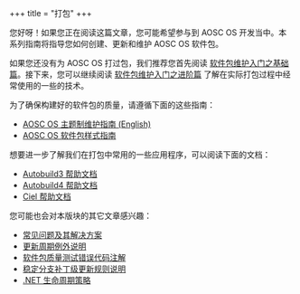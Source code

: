 +++
title = "打包"
+++

您好呀！如果您正在阅读这篇文章，您可能希望参与到 AOSC OS 开发当中。本系列指南将指导您如何创建、更新和维护 AOSC OS 软件包。

如果您还没有为 AOSC OS 打过包，我们推荐您首先阅读 [软件包维护入门之基础篇](@/developer/packaging/basics.zh.md)。接下来，您可以继续阅读 [软件包维护入门之进阶篇](@/developer/packaging/advanced-techniques.md) 了解在实际打包过程中经常使用的一些的技术。

为了确保构建好的软件包的质量，请遵循下面的这些指南：

- [AOSC OS 主题制维护指南 (English)](@/developer/packaging/topic-based-maintenance-guideline.md)
- [AOSC OS 软件包样式指南](@/developer/packaging/package-styling-manual.zh.md)

想要进一步了解我们在打包中常用的一些应用程序，可以阅读下面的文档：

- [Autobuild3 帮助文档](@/developer/packaging/autobuild3-manual.md)
- [Autobuild4 帮助文档](@/developer/packaging/autobuild4/_index.zh.md)
- [Ciel 帮助文档](@/developer/packaging/ciel-manual.md)

您可能也会对本版块的其它文章感兴趣：

- [常见问题及其解决方案](@/developer/packaging/quirks.zh.md)
- [更新周期例外说明](@/developer/packaging/cycle-exceptions.md)
- [软件包质量测试错误代码注解](@/developer/packaging/qa-issue-codes.zh.md)
- [稳定分支补丁级更新规则说明](@/developer/packaging/known-patch-release-rules.md)
- [.NET 生命周期策略](@/developer/packaging/dotnet.zh.md)
